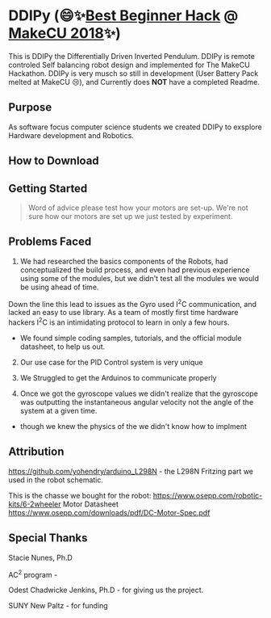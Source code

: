 # DDIPy (:smile::sparkles:[Best Beginner Hack](https://devpost.com/software/ddipy) @ [MakeCU 2018](https://www.makecu.org/):sparkles:)

This is DDIPy the Differentially Driven Inverted Pendulum. DDIPy is remote controled Self balancing robot design and implemented for The MakeCU Hackathon. DDIPy is very musch so still in development (User Battery Pack melted at MakeCU :cry:), and Currently does **NOT** have a completed Readme.
## Purpose

As software focus computer science students we created DDIPy to exsplore Hardware development and Robotics.

## How to Download

## Getting Started

> Word of advice please test how your motors are set-up.
> We're not sure how our motors are set up we just tested by
> experiment.

## Problems Faced

1. We had researched the basics components of the Robots, had conceptualized the build process, and even had previous experience using some of the modules, but we didn't test all the modules we would be using ahead of time.

Down the line this lead to issues as the Gyro used I<sup>2</sup>C communication, and lacked an easy to use library. As a team of mostly first time hardware hackers I<sup>2</sup>C is an intimidating protocol to learn in only a few hours.
 * We found simple coding samples, tutorials, and the official module datasheet, to help us out.

2. Our use case for the PID Control system is very unique

3. We Struggled to get the Arduinos to communicate properly

4. Once we got the gyroscope values we didn't realize that the gyroscope was outputting the instantaneous angular velocity not the angle of the system at a given time.
* though we knew the physics of the we didn't know how to implment

## Attribution

https://github.com/yohendry/arduino_L298N - the L298N Fritzing part we used in the robot schematic.

This is the chasse we bought for the robot:
https://www.osepp.com/robotic-kits/6-2wheeler
Motor Datasheet
https://www.osepp.com/downloads/pdf/DC-Motor-Spec.pdf

## Special Thanks

Stacie Nunes, Ph.D 

AC<sup>2</sup> program - 

Odest Chadwicke Jenkins, Ph.D - for giving us the project.

SUNY New Paltz - for funding 
